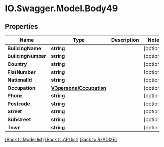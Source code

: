 # IO.Swagger.Model.Body49
## Properties

Name | Type | Description | Notes
------------ | ------------- | ------------- | -------------
**BuildingName** | **string** |  | [optional] 
**BuildingNumber** | **string** |  | [optional] 
**Country** | **string** |  | [optional] 
**FlatNumber** | **string** |  | [optional] 
**NationalId** | **string** |  | [optional] 
**Occupation** | [**V3personalOccupation**](V3personalOccupation.md) |  | [optional] 
**Phone** | **string** |  | [optional] 
**Postcode** | **string** |  | [optional] 
**Street** | **string** |  | [optional] 
**Substreet** | **string** |  | [optional] 
**Town** | **string** |  | [optional] 

[[Back to Model list]](../README.md#documentation-for-models) [[Back to API list]](../README.md#documentation-for-api-endpoints) [[Back to README]](../README.md)


